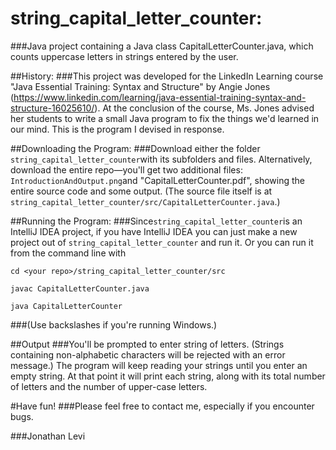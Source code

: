 # string_capital\_letter\_counter: 
###Java project containing a Java class CapitalLetterCounter.java, which counts uppercase letters in strings entered by the user.

##History:
###This project was developed for the LinkedIn Learning course "Java Essential Training: Syntax and Structure" by Angie Jones (https://www.linkedin.com/learning/java-essential-training-syntax-and-structure-16025610/). At the conclusion of the course, Ms. Jones advised her students to write a small Java program to fix the things we'd learned in our mind. This is the program I devised in response.

##Downloading the Program:
###Download either the folder `string_capital_letter_counter`with its subfolders and files. Alternatively, download the entire repo—you'll get two additional files: `IntroductionAndOutput.png`and "CapitalLetterCounter.pdf", showing the entire source code and some output. (The source file itself is at `string_capital_letter_counter/src/CapitalLetterCounter.java`.)

##Running the Program:
###Since`string_capital_letter_counter`is an IntelliJ IDEA project, if you have IntelliJ IDEA you can just make a new project out of `string_capital_letter_counter` and run it. Or you can run it from the command line with

`cd <your repo>/string_capital_letter_counter/src`

`javac CapitalLetterCounter.java`

`java CapitalLetterCounter`

###(Use backslashes if you're running Windows.)


##Output
###You'll be prompted to enter string of letters. (Strings containing non-alphabetic characters will be rejected with an error message.) The program will keep reading your strings until you enter an empty string. At that point it will print each string, along with its total number of letters and the number of upper-case letters.

#Have fun!
###Please feel free to contact me, especially if you encounter bugs.

###Jonathan Levi
